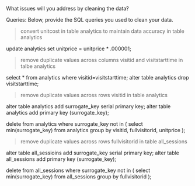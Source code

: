 What issues will you address by cleaning the data?





Queries:
Below, provide the SQL queries you used to clean your data.


> convert unitcost in table analytics to maintain data accuracy in table analytics

update analytics set unitprice = unitprice * .000001;

> remove duplicate values across columns visitid and visitstarttime in talbe analytics

select * from analytics where visitid=visitstarttime;
alter table analytics drop visitstarttime;

> remove duplicate values across rows visitid in table analytics

alter table analytics 
add surrogate_key serial primary key;
alter table analytics
add primary key (surrogate_key);

delete from analytics
where surrogate_key not in (
	select min(surrogate_key)
	from analytics
	group by visitid, fullvisitorid, unitprice
);

> remove duplicate values across rows fullvisitorid in table all_sessions

alter table all_sessioins 
add surrogate_key serial primary key;
alter table all_sessions
add primary key (surrogate_key);

delete from all_sessions
where surrogate_key not in (
	select min(surrogate_key)
	from all_sessions
	group by fullvisitorid
);

